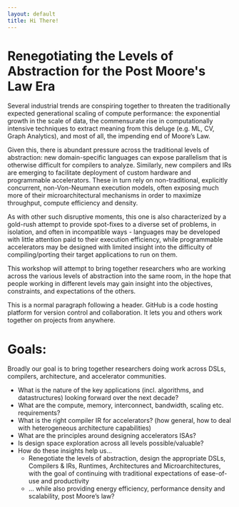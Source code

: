 ```yaml
---
layout: default
title: Hi There!
---
```

<!--
Text can be **bold**, _italic_, or ~~strikethrough~~.
[Link to another page](./another-page.html).
-->

# Renegotiating the Levels of Abstraction for the Post Moore's Law Era

Several industrial trends are conspiring together to threaten the traditionally expected generational scaling of compute performance: the exponential growth in the scale of data, the commensurate rise in computationally intensive techniques to extract meaning from this deluge (e.g. ML, CV, Graph Analytics), and most of all, the impending end of Moore’s Law.

Given this, there is abundant pressure across the traditional levels of abstraction: new domain-specific languages can expose parallelism that is otherwise difficult for compilers to analyze. Similarly, new compilers and IRs are emerging to facilitate deployment of custom hardware and programmable accelerators.  These in turn rely on non-traditional, explicitly concurrent, non-Von-Neumann execution models, often exposing much more of their microarchitectural mechanisms in order to maximize throughput, compute efficiency and density.

As with other such disruptive moments, this one is also characterized by a gold-rush attempt to provide spot-fixes to a diverse set of problems, in isolation, and often in incompatible ways - languages may be developed with little attention paid to their execution efficiency, while programmable accelerators may be designed with limited insight into the difficulty of compiling/porting their target applications to run on them.

This workshop will attempt to bring together researchers who are working across the various levels of abstraction into the same room, in the hope that people working in different levels may gain insight into the objectives, constraints, and expectations of the others.


This is a normal paragraph following a header. GitHub is a code hosting platform for version control and collaboration. It lets you and others work together on projects from anywhere.

# Goals:
Broadly our goal is to bring together researchers doing work across DSLs, compilers, architecture, and accelerator communities.  

* What is the nature of the key applications (incl. algorithms, and datastructures) looking forward over the next decade?
* What are the compute, memory, interconnect, bandwidth, scaling etc. requirements?
* What is the right compiler IR for accelerators?  (how general, how to deal with heterogeneous architecture capabilities)
* What are the principles around designing accelerators ISAs?
* Is design space exploration across all levels possible/valuable?
* How do these insights help us... 
    * Renegotiate the levels of abstraction, design the appropriate DSLs, Compilers & IRs, Runtimes, Architectures and Microarchitectures, with the goal of continuing with traditional expectations of ease-of-use and productivity
    * … while also providing energy efficiency, performance density and scalability, post Moore’s law?

